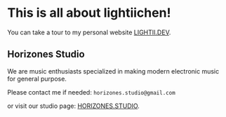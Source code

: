 # This is all about lightiichen!

You can take a tour to my personal website [LIGHTII.DEV](https://lightii.dev).

## Horizones Studio

We are music enthusiasts specialized in making modern electronic music for general purpose.

Please contact me if needed: `horizones.studio@gmail.com`

or visit our studio page: [HORIZONES.STUDIO](https://horizones.studio).
